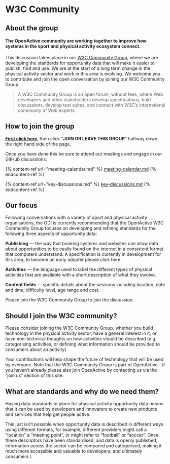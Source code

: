 # W3C Community

## About the group

#### The OpenActive community are working together to improve how systems in the sport and physical activity ecosystem connect. <a href="#the-open-data-institute-and-the-openactive-community-are-working-together-to-improve-how-systems-in" id="the-open-data-institute-and-the-openactive-community-are-working-together-to-improve-how-systems-in"></a>

This discussion takes place in our [W3C Community Group](https://www.w3.org/community/openactive/), where we are developing the standards for opportunity data that will make it easier to publish, find and use. We are at the start of a long term change in the physical activity sector and work in this area is evolving. We welcome you to contribute and join the open conversation by joining our W3C Community Group.

> A W3C Community Group is an open forum, without fees, where Web developers and other stakeholders develop specifications, hold discussions, develop test suites, and connect with W3C’s international community of Web experts.

## How to join the group&#x20;

[**First click here**](https://www.w3.org/community/openactive/), then click "**JOIN OR LEAVE THIS GROUP**" halfway down the right hand side of the page.

Once you have done this be sure to attend our meetings and engage in our GitHub discussions:

{% content-ref url="meeting-calendar.md" %}
[meeting-calendar.md](meeting-calendar.md)
{% endcontent-ref %}

{% content-ref url="key-discussions.md" %}
[key-discussions.md](key-discussions.md)
{% endcontent-ref %}

## Our focus

Following conversations with a variety of sport and physical activity organisations, the ODI is currently recommending that the OpenActive W3C Community Group focuses on developing and refining standards for the following three aspects of opportunity data:

**Publishing** — the way that booking systems and websites can allow data about opportunities to be easily found on the internet in a consistent format that computers understand. A specification is currently in development for this area; to become an early adopter please click here.

**Activities** — the language used to label the different types of physical activities that are available with a short description of what they involve.

**Content fields** — specific details about the sessions including location, date and time, difficulty level, age range and cost.

Please join the W3C Community Group to join the discussion.

## Should I join the W3C community?

Please consider joining the W3C Community Group, whether you build technology in the physical activity sector, have a general interest in it, or have non-technical thoughts on how activities should be described (e.g. categorising activities, or defining what information should be provided to consumers about an activity).

Your contributions will help shape the future of technology that will be used by everyone. Note that the W3C Community Group is part of OpenActive - if you haven’t already please also join OpenActive by contacting us via the “join us” section of this site.

## What are standards and why do we need them?

Having data standards in place for physical activity opportunity data means that it can be used by developers and innovators to create new products and services that help get people active.

This just isn’t possible when opportunity data is described in different ways using different formats, for example, different providers might call a “location” a “meeting point”, or might refer to “football” or “soccer”. Once these descriptors have been standardised, and data is openly published, information across the sector can be compared and categorised, making it much more accessible and valuable to developers, and ultimately consumers.\
